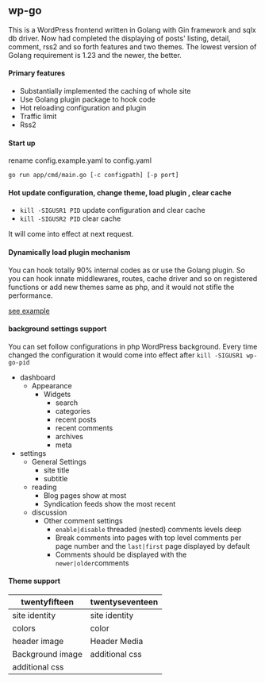 ## wp-go

This is a WordPress frontend written in Golang with Gin framework and sqlx db driver. Now had completed the displaying
of posts' listing, detail, comment, rss2 and so forth features and two themes. The lowest version of Golang requirement
is 1.23 and the newer, the better.

#### Primary features

- Substantially implemented the caching of whole site
- Use Golang plugin package to hook code
- Hot reloading configuration and plugin
- Traffic limit
- Rss2

#### Start up

rename config.example.yaml to config.yaml

```
go run app/cmd/main.go [-c configpath] [-p port]
```

#### Hot update configuration, change theme, load plugin , clear cache

- `kill -SIGUSR1 PID` update configuration and clear cache
- `kill -SIGUSR2 PID` clear cache

It will come into effect at next request.

#### Dynamically load plugin mechanism

You can hook totally 90% internal codes as or use the Golang plugin. So you can hook innate middlewares, routes, cache
driver and so on registered functions or add new themes same as php, and it would not stifle the performance.

[see example](app/plugins/devexample)

#### background settings support

You can set follow configurations in php WordPress background. Every time changed the configuration it would come into
effect after `kill -SIGUSR1 wp-go-pid`

- dashboard
    - Appearance
        - Widgets
            - search
            - categories
            - recent posts
            - recent comments
            - archives
            - meta
- settings
    - General Settings
        - site title
        - subtitle
    - reading
        - Blog pages show at most
        - Syndication feeds show the most recent
    - discussion
        - Other comment settings 
          - `enable|disable` threaded (nested) comments levels deep
          - Break comments into pages with top level comments per page number and the `last|first` page displayed by default
          - Comments should be displayed with the `newer|older`comments

#### Theme support

| twentyfifteen    | twentyseventeen |
|------------------|-----------------|
| site identity    | site identity   |
| colors           | color           |
| header image     | Header Media    |
| Background image | additional css  |
| additional css   |                 |

                                                        
